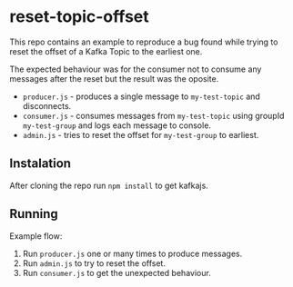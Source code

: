 # reset-topic-offset

This repo contains an example to reproduce a bug found while trying to reset the offset of a Kafka Topic to the earliest one. 

The expected behaviour was for the consumer not to consume any messages after the reset but the result was the oposite.
 

- `producer.js` - produces a single message to `my-test-topic` and disconnects.
- `consumer.js` - consumes messages from `my-test-topic` using groupId `my-test-group` and logs each message to console.
- `admin.js` - tries to reset the offset for `my-test-group` to earliest.

## Instalation 

After cloning the repo run `npm install` to get kafkajs.

## Running 

Example flow:

1. Run `producer.js` one or many times to produce messages.
2. Run `admin.js` to try to reset the offset.
3. Run `consumer.js` to get the unexpected behaviour.

